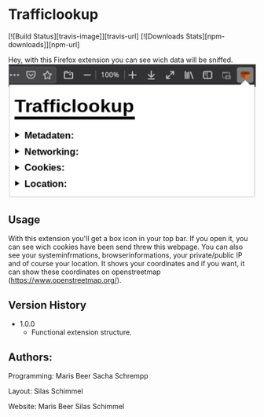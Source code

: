 # Trafficlookup

[![Build Status][travis-image]][travis-url]
[![Downloads Stats][npm-downloads]][npm-url]

Hey, with this Firefox extension you can see wich data will be sniffed.
![](header.png)

## Usage
With this extension you'll get a box icon in your top bar. If you open it, you can see wich cookies have been send threw this webpage. You can also see your systeminfrmations, browserinformations, your private/public IP and of course your location. It shows your coordinates and if you want, it can show these coordinates on openstreetmap (https://www.openstreetmap.org/).

## Version History
* 1.0.0
    * Functional extension structure.

## Authors:
Programming:
Maris Beer
Sacha Schrempp

Layout:
Silas Schimmel

Website:
Maris Beer
Silas Schimmel
